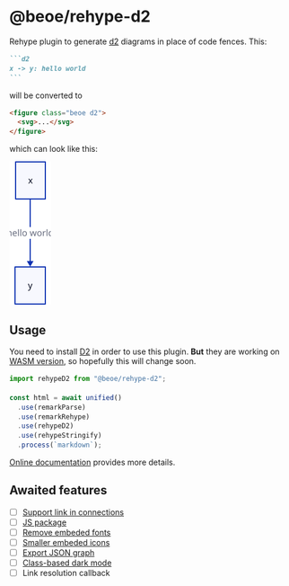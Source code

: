# @beoe/rehype-d2

Rehype plugin to generate [d2](https://d2lang.com) diagrams in place of code fences. This:

````md
```d2
x -> y: hello world
```
````

will be converted to

```html
<figure class="beoe d2">
  <svg>...</svg>
</figure>
```

which can look like this:

<img width="74" height="255" src="./example.svg" alt="example of how generated diagram looks">

## Usage

You need to install [D2](https://d2lang.com/tour/install) in order to use this plugin. **But** they are working on [WASM version](https://github.com/terrastruct/d2/discussions/234#discussioncomment-11286029), so hopefully this will change soon.

```js
import rehypeD2 from "@beoe/rehype-d2";

const html = await unified()
  .use(remarkParse)
  .use(remarkRehype)
  .use(rehypeD2)
  .use(rehypeStringify)
  .process(`markdown`);
```

[Online documentation](https://beoe.stereobooster.com/diagrams/d2/) provides more details.

## Awaited features

- [ ] [Support link in connections](https://github.com/terrastruct/d2/pull/1955)
- [ ] [JS package](https://github.com/terrastruct/d2/discussions/234#discussioncomment-11286029)
- [ ] [Remove embeded fonts](https://github.com/terrastruct/d2/discussions/132)
- [ ] [Smaller embeded icons](https://github.com/terrastruct/d2/discussions/2223)
- [ ] [Export JSON graph](https://github.com/terrastruct/d2/discussions/2224)
- [ ] [Class-based dark mode](https://github.com/terrastruct/d2/discussions/2225)
- [ ] Link resolution callback
